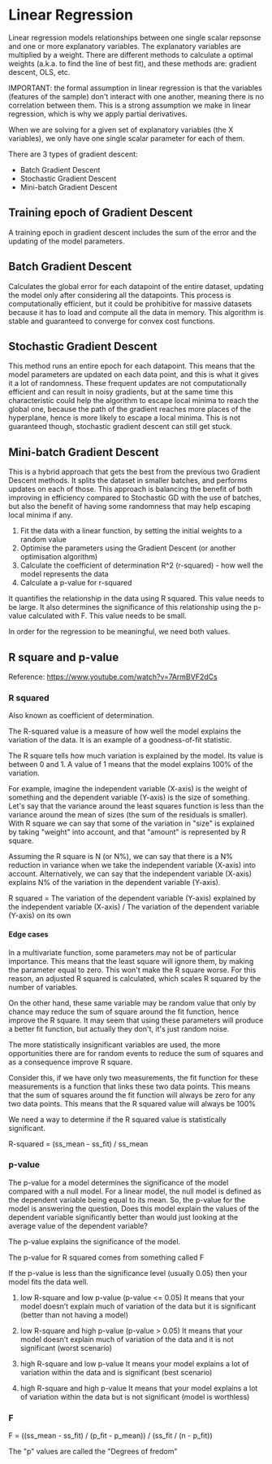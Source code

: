# Linear Regression

Linear regression models relationships between one single scalar repsonse and one or more explanatory variables.
The explanatory variables are multiplied by a weight. There are different methods to calculate a optimal weights (a.k.a. to find the line of best fit), and these methods are: gradient descent, OLS, etc.

IMPORTANT: the formal assumption in linear regression is that the variables (features of the sample) don't interact with one another, meaning there is no correlation between them. This is a strong assumption we make in linear regression, which is why we apply partial derivatives.

When we are solving for a given set of explanatory variables (the X variables), we only have one single scalar parameter for each of them.

There are 3 types of gradient descent:

- Batch Gradient Descent
- Stochastic Gradient Descent
- Mini-batch Gradient Descent

## Training epoch of Gradient Descent

A training epoch in gradient descent includes the sum of the error and the updating of the model parameters.

## Batch Gradient Descent

Calculates the global error for each datapoint of the entire dataset, updating the model only after considering all the datapoints. This process is computationally efficient, but it could be prohibitive for massive datasets because it has to load and compute all the data in memory. This algorithm is stable and guaranteed to converge for convex cost functions.

## Stochastic Gradient Descent

This method runs an entire epoch for each datapoint. This means that the model parameters are updated on each data point, and this is what it gives it a lot of randomness. These frequent updates are not computationally efficient and can result in noisy gradients, but at the same time this characteristic could help the algorithm to escape local minima to reach the global one, because the path of the gradient reaches more places of the hyperplane, hence is more likely to escape a local minima. This is not guaranteed though, stochastic gradient descent can still get stuck.

## Mini-batch Gradient Descent

This is a hybrid approach that gets the best from the previous two Gradient Descent methods. It splits the dataset in smaller batches, and performs updates on each of those. This approach is balancing the benefit of both improving in efficiency compared to Stochastic GD with the use of batches, but also the benefit of having some randomness that may help escaping local minima if any.

1. Fit the data with a linear function, by setting the initial weights to a random value
2. Optimise the parameters using the Gradient Descent (or another optimisation algorithm)
3. Calculate the coefficient of determination R^2 (r-squared) - how well the model represents the data
4. Calculate a p-value for r-squared

It quantifies the relationship in the data using R squared. This value needs to be large.
It also determines the significance of this relationship using the p-value calculated with F. This value needs to be small.

In order for the regression to be meaningful, we need both values.

## R square and p-value

Reference: https://www.youtube.com/watch?v=7ArmBVF2dCs

### R squared

Also known as coefficient of determination.

The R-squared value is a measure of how well the model explains the variation of the data. It is an example of a goodness-of-fit statistic.

The R square tells how much variation is explained by the model. Its value is between 0 and 1. A value of 1 means that the model explains 100% of the variation.

For example, imagine the independent variable (X-axis) is the weight of something and the dependent variable (Y-axis) is the size of something. Let's say that the variance around the least squares function is less than the variance around the mean of sizes (the sum of the residuals is smaller). With R square we can say that some of the variation in "size" is explained by taking "weight" into account, and that "amount" is represented by R square.

Assuming the R square is N (or N%), we can say that there is a N% reduction in variance when we take the independent variable (X-axis) into account. Alternatively, we can say that the independent variable (X-axis) explains N% of the variation in the dependent variable (Y-axis).

R squared = The variation of the dependent variable (Y-axis) explained by the independent variable (X-axis) / The variation of the dependent variable (Y-axis) on its own

#### Edge cases

In a multivariate function, some parameters may not be of particular importance. This means that the least square will ignore them, by making the parameter equal to zero. This won't make the R square worse. For this reason, an adjusted R squared is calculated, which scales R squared by the number of variables.

On the other hand, these same variable may be random value that only by chance may reduce the sum of square around the fit function, hence improve the R square. It may seem that using these parameters will produce a better fit function, but actually they don't, it's just random noise.

The more statistically insignificant variables are used, the more opportunities there are for random events to reduce the sum of squares and as a consequence improve R square.

Consider this, if we have only two measurements, the fit function for these measurements is a function that links these two data points. This means that the sum of squares around the fit function will always be zero for any two data points. This means that the R squared value will always be 100%

We need a way to determine if the R squared value is statistically significant.

R-squared = (ss_mean - ss_fit) / ss_mean

### p-value

The p-value for a model determines the significance of the model compared with a null model. For a linear model, the null model is defined as the dependent variable being equal to its mean. So, the p-value for the model is answering the question, Does this model explain the values of the dependent variable significantly better than would just looking at the average value of the dependent variable?

The p-value explains the significance of the model.

The p-value for R squared comes from something called F

If the p-value is less than the significance level (usually 0.05) then your model fits the data well.

1. low R-square and low p-value (p-value <= 0.05)
   It means that your model doesn’t explain much of variation of the data but it is significant (better than not having a model)

2. low R-square and high p-value (p-value > 0.05)
   It means that your model doesn’t explain much of variation of the data and it is not significant (worst scenario)

3. high R-square and low p-value
   It means your model explains a lot of variation within the data and is significant (best scenario)

4. high R-square and high p-value
   It means that your model explains a lot of variation within the data but is not significant (model is worthless)

### F

F = ((ss_mean - ss_fit) / (p_fit - p_mean)) / (ss_fit / (n - p_fit))

The "p" values are called the "Degrees of fredom"
